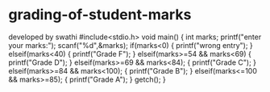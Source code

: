 # grading-of-student-marks
developed by swathi
#include<stdio.h>
void main()
{
int marks;
printf("enter your marks:");
scanf("%d",&marks);
if(marks<0)
{
printf("wrong entry");
}
elseif(marks<40)
{
printf("Grade F");
}
elseif(marks>=54 && marks<69)
{
printf("Grade D");
}
elseif(marks>=69 && marks<84);
{
printf("Grade C");
}
elseif(marks>=84 && marks<100);
{
printf("Grade B");
}
elseif(marks<=100 && marks>=85);
{
printf("Grade A");
}
getch();
}
